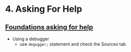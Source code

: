 # 4. Asking For Help

## [Foundations asking for help](https://www.theodinproject.com/lessons/foundations-asking-for-help)

- Using a debugger 
  - use `degugger;` statement  and check the Sources tab
